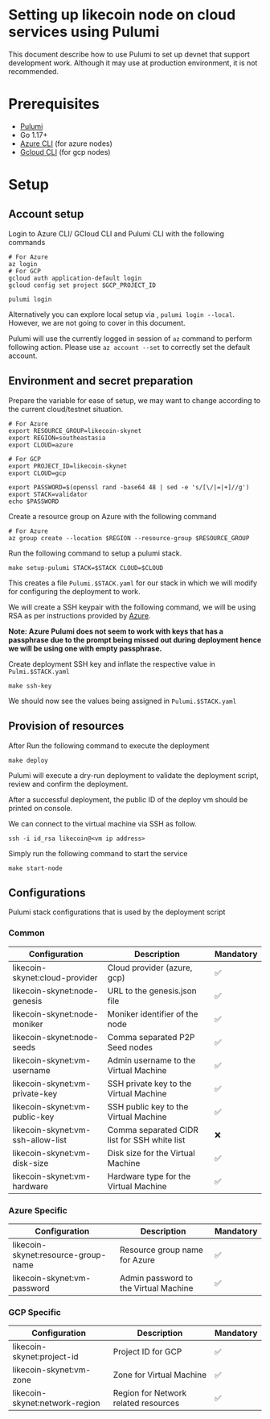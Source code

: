 # Setting up likecoin node on cloud services using Pulumi

This document describe how to use Pulumi to set up devnet that support development work. Although it may use at production environment, it is not recommended.

# Prerequisites

- [Pulumi](https://www.pulumi.com/docs/get-started/install/)
- Go 1.17+
- [Azure CLI](https://docs.microsoft.com/en-us/cli/azure/install-azure-cli-macos) (for azure nodes)
- [Gcloud CLI](https://cloud.google.com/sdk/docs/install-sdk) (for gcp nodes)

# Setup

## Account setup

Login to Azure CLI/ GCloud CLI and Pulumi CLI with the following commands

```
# For Azure
az login
# For GCP
gcloud auth application-default login
gcloud config set project $GCP_PROJECT_ID

pulumi login
```

Alternatively you can explore local setup via , `pulumi login --local`. However, we are not going to cover in this document.

Pulumi will use the currently logged in session of `az` command to perform following action. Please use `az account --set` to correctly set the default account.

## Environment and secret preparation

Prepare the variable for ease of setup, we may want to change according to the current cloud/testnet situation.

```
# For Azure
export RESOURCE_GROUP=likecoin-skynet
export REGION=southeastasia
export CLOUD=azure

# For GCP
export PROJECT_ID=likecoin-skynet
export CLOUD=gcp

export PASSWORD=$(openssl rand -base64 48 | sed -e 's/[\/|=|+]//g')
export STACK=validator
echo $PASSWORD
```

Create a resource group on Azure with the following command

```
# For Azure
az group create --location $REGION --resource-group $RESOURCE_GROUP
```

Run the following command to setup a pulumi stack.

```
make setup-pulumi STACK=$STACK CLOUD=$CLOUD
```

This creates a file `Pulumi.$STACK.yaml` for our stack in which we will modify for configuring the deployment to work.

We will create a SSH keypair with the following command, we will be using RSA as per instructions provided by [Azure](https://docs.microsoft.com/en-us/azure/virtual-machines/linux/ssh-from-windows#create-an-ssh-key-pair).

**Note: Azure Pulumi does not seem to work with keys that has a passphrase due to the prompt being missed out during deployment hence we will be using one with empty passphrase.**

Create deployment SSH key and inflate the respective value in `Pulmi.$STACK.yaml`

```
make ssh-key
```

We should now see the values being assigned in `Pulumi.$STACK.yaml`

## Provision of resources

After Run the following command to execute the deployment

```
make deploy
```

Pulumi will execute a dry-run deployment to validate the deployment script, review and confirm the deployment.

After a successful deployment, the public ID of the deploy vm should be printed on console.

We can connect to the virtual machine via SSH as follow.

```
ssh -i id_rsa likecoin@<vm ip address>
```

Simply run the following command to start the service

```
make start-node
```

## Configurations

Pulumi stack configurations that is used by the deployment script

### Common

| Configuration                     | Description                                  | Mandatory |
| --------------------------------- | -------------------------------------------- | --------- |
| likecoin-skynet:cloud-provider    | Cloud provider (azure, gcp)                  | ✅        |
| likecoin-skynet:node-genesis      | URL to the genesis.json file                 | ✅        |
| likecoin-skynet:node-moniker      | Moniker identifier of the node               | ✅        |
| likecoin-skynet:node-seeds        | Comma separated P2P Seed nodes               | ✅        |
| likecoin-skynet:vm-username       | Admin username to the Virtual Machine        | ✅        |
| likecoin-skynet:vm-private-key    | SSH private key to the Virtual Machine       | ✅        |
| likecoin-skynet:vm-public-key     | SSH public key to the Virtual Machine        | ✅        |
| likecoin-skynet:vm-ssh-allow-list | Comma separated CIDR list for SSH white list | ❌        |
| likecoin-skynet:vm-disk-size      | Disk size for the Virtual Machine            | ✅        |
| likecoin-skynet:vm-hardware       | Hardware type for the Virtual Machine        | ✅        |

### Azure Specific

| Configuration                       | Description                           | Mandatory |
| ----------------------------------- | ------------------------------------- | --------- |
| likecoin-skynet:resource-group-name | Resource group name for Azure         | ✅        |
| likecoin-skynet:vm-password         | Admin password to the Virtual Machine | ✅        |

### GCP Specific

| Configuration                  | Description                          | Mandatory |
| ------------------------------ | ------------------------------------ | --------- |
| likecoin-skynet:project-id     | Project ID for GCP                   | ✅        |
| likecoin-skynet:vm-zone        | Zone for Virtual Machine             | ✅        |
| likecoin-skynet:network-region | Region for Network related resources | ✅        |
